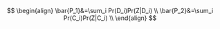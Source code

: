 $$
\begin{align}
    \bar{P_1}&=\sum_i Pr(D_i)Pr(Z|D_i) \\
    \bar{P_2}&=\sum_i Pr(C_i)Pr(Z|C_i) \\
\end{align}
$$